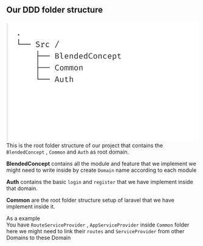 ## Our DDD folder structure
![Alt text](images/rootfolderstructure.png)
  This is the root folder structure of our project that contains the `BlendedConcept` , `Common` and `Auth` as root domain.

  <span> **BlendedConcept** contains all the module and feature that we implement we might need to write inside by create `Domain` name according to each module </span>

  <span> **Auth** contains the basic `login` and `register` that we have implement inside that domain. </span>


  <span> **Common** are the root folder structure setup of laravel that we have implement inside it.
  </span>

  As a example <br/>
  You have `RouteServiceProvider` , `AppServiceProvider` inside  `Common` folder here we might need to link their `routes` and `ServiceProvider` from other Domains to these Domain
<ul> 
</ul>


